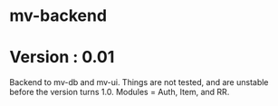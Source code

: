 # mv-backend

Version : 0.01
===============
Backend to mv-db and mv-ui.
Things are not tested, and are unstable before the version turns 1.0.
 Modules = Auth, Item, and RR.
